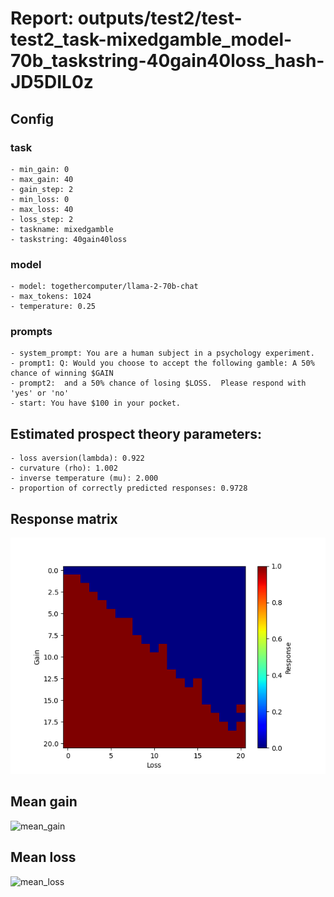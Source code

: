 # Report: outputs/test2/test-test2_task-mixedgamble_model-70b_taskstring-40gain40loss_hash-JD5DIL0z
## Config

### task

    - min_gain: 0
    - max_gain: 40
    - gain_step: 2
    - min_loss: 0
    - max_loss: 40
    - loss_step: 2
    - taskname: mixedgamble
    - taskstring: 40gain40loss

### model

    - model: togethercomputer/llama-2-70b-chat
    - max_tokens: 1024
    - temperature: 0.25

### prompts

    - system_prompt: You are a human subject in a psychology experiment. 
    - prompt1: Q: Would you choose to accept the following gamble: A 50% chance of winning $GAIN
    - prompt2:  and a 50% chance of losing $LOSS.  Please respond with 'yes' or 'no'
    - start: You have $100 in your pocket. 

## Estimated prospect theory parameters:

    - loss aversion(lambda): 0.922
    - curvature (rho): 1.002
    - inverse temperature (mu): 2.000
    - proportion of correctly predicted responses: 0.9728                    
## Response matrix
![respmat](respmat.png)

## Mean gain
![mean_gain](mean_gain.png)

## Mean loss
![mean_loss](mean_loss.png)

